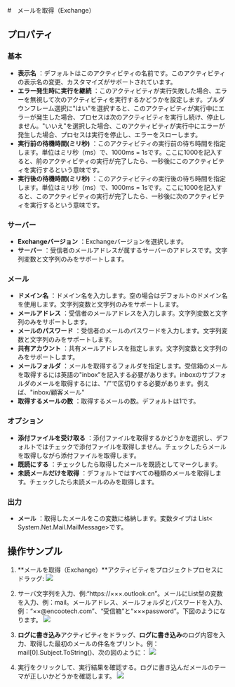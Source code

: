 #　メールを取得（Exchange）

## プロパティ

### 基本
- **表示名** ：デフォルトはこのアクティビティの名前です。このアクティビティの表示名の変更、カスタマイズがサポートされています。
- **エラー発生時に実行を継続** ：このアクティビティが実行失敗した場合、エラーを無視して次のアクティビティを実行するかどうかを設定します。プルダウンフレーム選択に"はい"を選択すると、このアクティビティが実行中にエラーが発生した場合、プロセスは次のアクティビティを実行し続け、停止しません。"いいえ"を選択した場合、このアクティビティが実行中にエラーが発生した場合、プロセスは実行を停止し、エラーをスローします。
- **実行前の待機時間(ミリ秒)** ：このアクティビティの実行前の待ち時間を指定します。単位はミリ秒（ms）で、1000ms = 1sです。ここに1000を記入すると、前のアクティビティの実行が完了したら、一秒後にこのアクティビティを実行するという意味です。
- **実行後の待機時間(ミリ秒)** ：このアクティビティの実行後の待ち時間を指定します。単位はミリ秒（ms）で、1000ms = 1sです。ここに1000を記入すると、このアクティビティの実行が完了したら、一秒後に次のアクティビティを実行するという意味です。

### サーバー

- **Exchangeバージョン** ：Exchangeバージョンを選択します。
- **サーバー** ：受信者のメールアドレスが属するサーバーのアドレスです。文字列変数と文字列のみをサポートします。

### メール

- **ドメイン名** ：ドメイン名を入力します。空の場合はデフォルトのドメイン名を使用します。文字列変数と文字列のみをサポートします。
- **メールアドレス** ：受信者のメールアドレスを入力します。文字列変数と文字列のみをサポートします。
- **メールのパスワード** ：受信者のメールのパスワードを入力します。文字列変数と文字列のみをサポートします。
- **共有アカウント** ：共有メールアドレスを指定します。文字列変数と文字列のみをサポートします。
- **メールフォルダ** ：メールを取得するフォルダを指定します。受信箱のメールを取得するには英語の"inbox"を記入する必要があります。inboxのサブフォルダのメールを取得するには、"/"で区切りする必要があります。例えば、"inbox/顧客メール"
- **取得するメールの数** ：取得するメールの数。デフォルトは1です。

### オプション

- **添付ファイルを受け取る** ：添付ファイルを取得するかどうかを選択し、デフォルトではチェックで添付ファイルを取得しません。チェックしたらメールを取得しながら添付ファイルを取得します。
- **既読にする** ：チェックしたら取得したメールを既読としてマークします。
- **未読メールだけを取得** ：デフォルトではすべての種類のメールを取得します。チェックしたら未読メールのみを取得します。

### 出力

- **メール** ：取得したメールをこの変数に格納します。変数タイプは List&lt; System.Net.Mail.MailMessage&gt;です。

## 操作サンプル

1. **メールを取得（Exchange）**アクティビティをプロジェクトプロセスにドラッグ:
![](https://docimages.blob.core.chinacloudapi.cn/images/Activities/GetMailExchange20201223.png)

2. サーバ文字列を入力、例:“https://×××.outlook.cn”。メールにList<MailMessage>型の変数を入力、例：mail。メールアドレス、メールフォルダとパスワードを入力、例：“××@encootech.com”、“受信箱”と“×××password”。下図のようになります。
![](https://docimages.blob.core.chinacloudapi.cn/images/Activities/GetMailExchange2020122302.png)

3. **ログに書き込み**アクティビティをドラッグ、**ログに書き込み**のログ内容を入力、取得した最初のメールの件名をプリント。例：mail[0].Subject.ToString()、次の図のように：
![](https://docimages.blob.core.chinacloudapi.cn/images/Activities/GetMailExchange2020122303.png)

4. 実行をクリックして、実行結果を確認する。ログに書き込んだメールのテーマが正しいかどうかを確認します。
![](https://docimages.blob.core.chinacloudapi.cn/images/Activities/GetMailExchange2020122304.png)